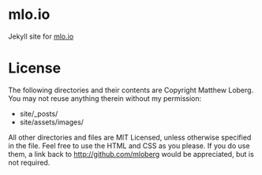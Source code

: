 # mlo.io

Jekyll site for [mlo.io](http://mlo.io)

# License

The following directories and their contents are Copyright Matthew Loberg. You may not reuse anything therein without my permission:

* site/_posts/
* site/assets/images/

All other directories and files are MIT Licensed, unless otherwise specified in the file. Feel free to use the HTML and CSS as you please. If you do use them, a link back to http://github.com/mloberg would be appreciated, but is not required.
